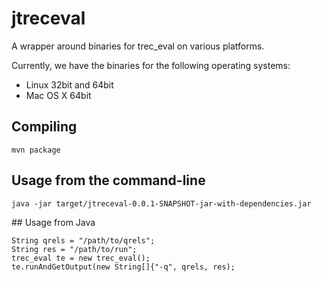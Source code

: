 # jtreceval

A wrapper around binaries for trec_eval on various platforms.

Currently, we have the binaries for the following operating systems:
 * Linux 32bit and 64bit
 * Mac OS X 64bit


## Compiling
```
mvn package
```

## Usage from the command-line

```
java -jar target/jtreceval-0.0.1-SNAPSHOT-jar-with-dependencies.jar
```


## Usage from Java

```
String qrels = "/path/to/qrels";
String res = "/path/to/run";
trec_eval te = new trec_eval();
te.runAndGetOutput(new String[]{"-q", qrels, res);
``` 

